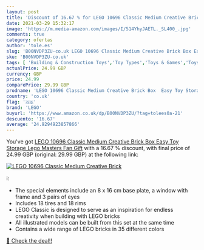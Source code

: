 ```yaml
---
layout: post
title: 'Discount of 16.67 % for LEGO 10696 Classic Medium Creative Brick'
date: 2021-03-29 15:32:17
image: 'https://m.media-amazon.com/images/I/514YhyJAETL._SL400_.jpg'
comments: true
category: ofertas
author: 'tole.es'
slug: 'B00NVDP3ZU-co.uk LEGO 10696 Classic Medium Creative Brick Box Easy Toy...'
sku: 'B00NVDP3ZU-co.uk'
tags: [ 'Building & Construction Toys','Toy Types','Toys & Games','Toys Store','lego', ]
actualPrice: 24.99 GBP
currency: GBP
price: 24.99
comparePrice: 29.99 GBP
prodname: 'LEGO 10696 Classic Medium Creative Brick Box  Easy Toy Storage  Lego Masters Fan Gift'
country: 'co.uk'
flag: '🇬🇧'
brand: 'LEGO'
buyurl: 'https://www.amazon.co.uk/dp/B00NVDP3ZU/?tag=tolees0a-21'
descuento: '16.67'
average: '24.9294923857866'
---
```


You've got [LEGO 10696 Classic Medium Creative Brick Box  Easy Toy Storage  Lego Masters Fan Gift](https://www.amazon.co.uk/dp/B00NVDP3ZU/?tag=tolees0a-21) with a  16.67 % discount, with final price of 24.99 GBP (original: 29.99 GBP) at the following link:

[![LEGO 10696 Classic Medium Creative Brick](https://m.media-amazon.com/images/I/514YhyJAETL._SL400_.jpg)](https://www.amazon.co.uk/dp/B00NVDP3ZU/?tag=tolees0a-21)

ℹ️:

- The special elements include an 8 x 16 cm base plate, a window with frame and 3 pairs of eyes
- Includes 18 tires and 18 rims
- LEGO Classic is designed to serve as an inspiration for endless creativity when building with LEGO bricks
- All illustrated models can be built from this set at the same time
- Contains a wide range of LEGO bricks in 35 different colors

[🛒 Check the deal!!](https://www.amazon.co.uk/dp/B00NVDP3ZU/?tag=tolees0a-21)
